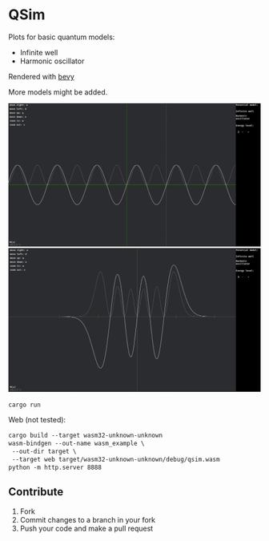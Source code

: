# QSim

Plots for basic quantum models:

- Infinite well
- Harmonic oscillator

Rendered with [bevy](https://bevyengine.org)

More models might be added.

![alt text](img/plot1.png)
![alt text](img/plot2.png)

```
cargo run
```

Web (not tested):

```
cargo build --target wasm32-unknown-unknown
wasm-bindgen --out-name wasm_example \
 --out-dir target \
 --target web target/wasm32-unknown-unknown/debug/qsim.wasm
python -m http.server 8888
```

## Contribute

1. Fork
2. Commit changes to a branch in your fork
3. Push your code and make a pull request
